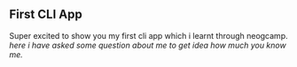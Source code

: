 ## First CLI App

Super excited to show you my first cli app which i learnt through neogcamp. 
*here i have asked some question about me to get idea how much you know me.*